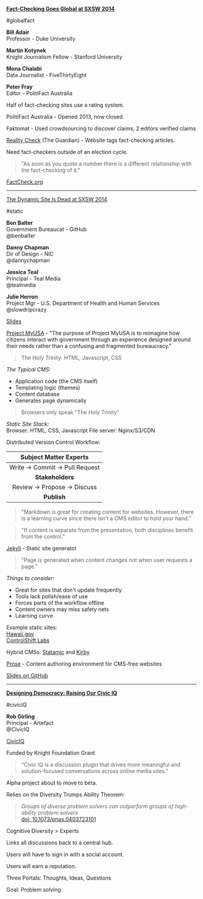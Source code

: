 [**Fact-Checking Goes Global at SXSW 2014**](http://schedule.sxsw.com/2014/events/event_IAP20013)

\#globalfact

**Bill Adair**  
Professor - Duke University

**Martin Kotynek**  
Knight Journalism Fellow - Stanford University

**Mona Chalabi**  
Data Journalist - FiveThirtyEight

**Peter Fray**  
Editor - PolitiFact Australia

Half of fact-checking sites use a rating system.

PolitiFact Australia - Opened 2013, now closed.

Faktomat - Used crowdsourcing to discover claims, 2 editors verified claims

[Reality Check](http://www.theguardian.com/news/reality-check) (The Guardian) - Website tags fact-checking articles.

Need fact-checkers outside of an election cycle.

>"As soon as you quote a number there is a different relationship with the fact-checking of it."

[FactCheck.org](http://www.factcheck.org)

-----------

[The Dynamic Site Is Dead at SXSW 2014](http://schedule.sxsw.com/2014/events/event_IAP18267)

\#static

**Ben Balter**  
Government Bureaucat - GitHub  
@benbalter

**Danny Chapman**  
Dir of Design - NIC  
@dannychapman

**Jessica Teal**  
Principal - Teal Media  
@tealmedia

**Julie Herron**  
Project Mgr - U.S. Department of Health and Human Services  
@slowdripcrazy

[Slides](http://ben.balter.com/the-dynamic-site-is-dead/#/title)

[Project MyUSA](https://my.usa.gov/) - "The purpose of Project MyUSA is to reimagine how citizens interact with government through an experience designed around their needs rather than a confusing and fragmented bureaucracy."

>The Holy Trinity: HTML, Javascript, CSS

*The Typical CMS:*

- Application code (the CMS itself)
- Templating logic (themes)
- Content database
- Generates page dynamically

>Browsers only speak "The Holy Trinity"

*Static Site Stack:*  
Browser: HTML, CSS, Javascript
File server: Nginx/S3/CDN

Distributed Version Control Workflow:

| Subject Matter Experts |
| :----------------:|
| Write → Commit → Pull Request |
| **Stakeholders**|
| Review → Propose → Discuss |
| **Publish** |

>"Markdown is great for creating content for websites. However, there is a learning curve since there isn't a CMS editor to hold your hand."

>"If content is separate from the presentation, both disciplines benefit from the control."

[Jekyll](http://jekyllrb.com) - Static site generator

>"Page is generated when content changes not when user requests a page."

*Things to consider:*

- Great for sites that don't update frequently
- Tools lack polish/ease of use
- Forces parts of the workflow offline
- Content owners may miss safety nets
- Learning curve

Example static sites:  
[Hawaii.gov](https://portal.ehawaii.gov)  
[ControlShift Labs](http://www.controlshiftlabs.com)

Hybrid CMSs: [Statamic](http://www.statamic.com) and [Kirby](http://getkirby.com)

[Prose](http://prose.io) - Content authoring environment for CMS-free websites

[Slides on GitHub](https://github.com/benbalter/the-dynamic-site-is-dead)

--------------

[**Designing Democracy: Raising Our Civic IQ**](http://schedule.sxsw.com/2014/events/event_IAP17338)

\#civicIQ

**Rob Girling**  
Principal - Artefact  
@CivicIQ

[CivicIQ](http://civiciq.org)

Funded by Knight Foundation Grant

>"Civic IQ is a discussion plugin that drives more meaningful and solution-focused conversations across online media sites."

Alpha project about to move to beta.

Relies on the Diversity Trumps Ability Theorem:  
>*Groups of diverse problem solvers can outperform groups of high-ability problem solvers*  
>[doi: 10.1073/pnas.0403723101](http://www.pnas.org/content/101/46/16385.full?related)

Cognitive Diversity > Experts

Links all discussions back to a central hub.

Users will have to sign in with a social account.

Users will earn a reputation.

Three Portals: Thoughts, Ideas, Questions

Goal: Problem solving